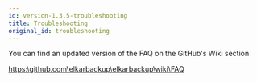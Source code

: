 ```yaml
---
id: version-1.3.5-troubleshooting
title: Troubleshooting
original_id: troubleshooting
---
```


You can find an updated version of the FAQ on the GitHub's Wiki section

[https:\\github.com\elkarbackup\elkarbackup\wiki\FAQ](https://github.com/elkarbackup/elkarbackup/wiki/FAQ)